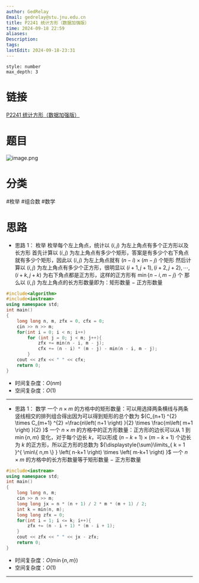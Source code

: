 ```yaml
---
author: GedRelay
Email: gedrelay@stu.jnu.edu.cn
title: P2241 统计方形（数据加强版）
time: 2024-09-18 22:59
aliases: 
Description: 
tags: 
lastEdit: 2024-09-18-23:31
---
```


```toc
style: number
max_depth: 3
```

# 链接
[P2241 统计方形（数据加强版）](https://www.luogu.com.cn/problem/P2241) 

# 题目
![image.png](https://ged-pic-bed.oss-cn-guangzhou.aliyuncs.com/img/202409182300301.png)


# 分类
#枚举 #组合数 #数学 

# 思路
- 思路 1：
枚举
枚举每个左上角点，统计以 ${\left( i,j \right)  }$ 为左上角点有多个正方形以及长方形
首先计算以 ${\left( i,j \right)  }$ 为左上角点有多少个矩形，答案是有多少个右下角点就有多少个矩形，因此以 ${\left( i,j \right)  }$ 为左上角点就有 ${\left( n-i \right) \times \left( m-j \right)  }$ 个矩形
然后计算以 ${\left( i,j \right)  }$ 为左上角点有多少个正方形，很明显以 ${\left( i+1,j+1 \right) ,\left( i+2,j+2 \right) ,\cdots ,\left( i+k,j+k \right)  }$ 为右下角点都是正方形，这样的正方形有 ${\min\{ n-i,m-j \}  }$ 个
那么以 ${\left( i,j \right)  }$ 为左上角点的长方形数量即为：矩形数量 ${- }$ 正方形数量


```cpp
#include<algorithm>
#include<iostream>
using namespace std;
int main()
{
	long long n, m, zfx = 0, cfx = 0;
	cin >> n >> m;
	for(int i = 0; i < n; i++)
		for (int j = 0; j < m; j++){
			zfx += min(n - i, m - j);
			cfx += (n - i) * (m - j) - min(n - i, m - j);
		}
	cout << zfx << " " << cfx;
	return 0;
}
```


- 时间复杂度：${O\left( nm \right)  }$ 
- 空间复杂度：${O\left( 1 \right)  }$ 


---

- 思路 1：
数学
一个 ${n\times m }$ 的方格中的矩形数量：可以用选择两条横线与两条竖线相交的排列组合得出因为可以得到矩形的总个数为 ${C_{n+1} ^{2} \times C_{m+1} ^{2} =\frac{n\left( n+1 \right) }{2} \times \frac{m\left( m+1 \right) }{2}  }$ 
一个 ${n\times m }$ 的方格中的正方形数量：正方形的边长可以从 ${1 }$ 到 ${\min\{ n,m \}  }$ 变化，对于每个边长 ${k }$，可以形成 ${\left( n-k+1 \right) \times \left( m-k+1 \right)  }$ 个边长为 ${k }$ 的正方形，所以正方形的总数为 ${\displaystyle{\sum}\limits_{ k = 1 }^{ \min\{ n,m \}  } \left( n-k+1 \right) \times \left( m-k+1 \right)  }$ 
一个 ${n\times m }$ 的方格中的长方形数量等于矩形数量 ${- }$ 正方形数量

```cpp
#include<iostream>
using namespace std;
int main()
{
	long long n, m;
	cin >> n >> m;
	long long jx = n * (n + 1) / 2 * m * (m + 1) / 2;
	int k = min(n, m);
	long long zfx = 0;
	for(int i = 1; i <= k; i++){
	    zfx += (n - i + 1) * (m - i + 1);
	}
	cout << zfx << " " << jx - zfx;
	return 0;
}
```


- 时间复杂度：${O\left( \min\{ n,m \}  \right)  }$ 
- 空间复杂度：${O\left( 1 \right)  }$ 


---
